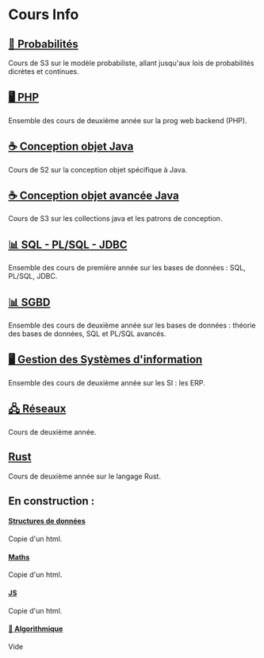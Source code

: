 # Cours Info
## [📐 Probabilités](./cours/a2proba.md)
Cours de S3 sur le modèle probabiliste, allant jusqu'aux lois de probabilités dicrètes et continues.

## [🖥 PHP](./cours/a2php.md)
Ensemble des cours de deuxième année sur la prog web backend (PHP).

## [☕ Conception objet Java](./cours/a1coo.md)
Cours de S2 sur la conception objet spécifique à Java.

## [☕ Conception objet avancée Java](./cours/a2cpoa.md)
Cours de S3 sur les collections java et les patrons de conception.

## [📊 SQL - PL/SQL - JDBC](./cours/a1sql.md)
Ensemble des cours de première année sur les bases de données : SQL, PL/SQL, JDBC.

## [📊 SGBD](./cours/a2sgbd.md)
Ensemble des cours de deuxième année sur les bases de données : théorie des bases de données, SQL et PL/SQL avancés.

## [🖥 Gestion des Systèmes d'information](./cours/a2gsi.md)
Ensemble des cours de deuxième année sur les SI : les ERP.

## [🖧 Réseaux](./cours/a2reseaux.md)
Cours de deuxième année.

## [Rust](./cours/rust.md)
Cours de deuxième année sur le langage Rust.

## En construction :
#### [Structures de données](./cours/a1str.md)
Copie d'un html.

#### [Maths](./cours/a1maths.md)
Copie d'un html.

#### [JS](./cours/javascript.md)
Copie d'un html.

#### [💽 Algorithmique](./cours/a2algo.md)
Vide